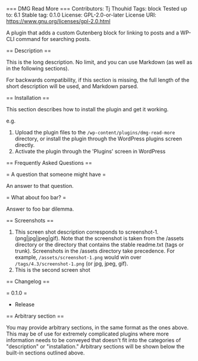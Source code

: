 === DMG Read More ===
Contributors: Tj Thouhid
Tags: block
Tested up to: 6.1
Stable tag: 0.1.0
License: GPL-2.0-or-later
License URI: https://www.gnu.org/licenses/gpl-2.0.html

A plugin that adds a custom Gutenberg block for linking to posts and a WP-CLI command for searching posts.

== Description ==

This is the long description. No limit, and you can use Markdown (as well as in the following sections).

For backwards compatibility, if this section is missing, the full length of the short description will be used, and
Markdown parsed.

== Installation ==

This section describes how to install the plugin and get it working.

e.g.

1. Upload the plugin files to the `/wp-content/plugins/dmg-read-more` directory, or install the plugin through the WordPress plugins screen directly.
1. Activate the plugin through the 'Plugins' screen in WordPress

== Frequently Asked Questions ==

= A question that someone might have =

An answer to that question.

= What about foo bar? =

Answer to foo bar dilemma.

== Screenshots ==

1. This screen shot description corresponds to screenshot-1.(png|jpg|jpeg|gif). Note that the screenshot is taken from
   the /assets directory or the directory that contains the stable readme.txt (tags or trunk). Screenshots in the /assets
   directory take precedence. For example, `/assets/screenshot-1.png` would win over `/tags/4.3/screenshot-1.png`
   (or jpg, jpeg, gif).
2. This is the second screen shot

== Changelog ==

= 0.1.0 =

- Release

== Arbitrary section ==

You may provide arbitrary sections, in the same format as the ones above. This may be of use for extremely complicated
plugins where more information needs to be conveyed that doesn't fit into the categories of "description" or
"installation." Arbitrary sections will be shown below the built-in sections outlined above.

